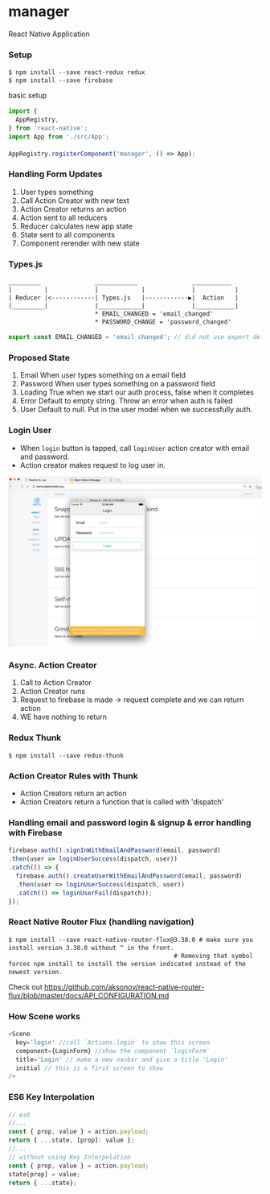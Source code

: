 # manager
React Native Application

### Setup
```
$ npm install --save react-redux redux
$ npm install --save firebase
```

basic setup
```js
import {
  AppRegistry,
} from 'react-native';
import App from './src/App';

AppRegistry.registerComponent('manager', () => App);
```

### Handling Form Updates
1. User types something
2. Call Action Creator with new text
3. Action Creator returns an action
4. Action sent to all reducers
5. Reducer calculates new app state
6. State sent to all components
7. Component rerender with new state

### Types.js
```
_________               ____________               ___________
|         |             |            |             |           |
| Reducer |<------------| Types.js   |------------▶|  Action   |
|_________|             |____________|             |___________|
                        * EMAIL_CHANGED = 'email_changed'
                        * PASSWORD_CHANGE = 'password_changed'
```

```js
export const EMAIL_CHANGED = 'email_changed'; // did not use export default because there are many other types that will be exported in a file.
```

### Proposed State
1. Email
When user types something on a email field
2. Password
When user types something on a password field
3. Loading
True when we start our auth process, false when it completes
4. Error
Default to empty string. Throw an error when auth is failed
5. User
Default to null. Put in the user model when we successfully auth.

### Login User
* When `login` button is tapped, call `loginUser` action creator with email and password.
* Action creator makes request to log user in.

![alt text](demo/loginform.png "login form")

### Async. Action Creator
1. Call to Action Creator
2. Action Creator runs
3. Request to firebase is made -> request complete and we can return action
4. WE have nothing to return  

### Redux Thunk
```
$ npm install --save redux-thunk
```

### Action Creator Rules with Thunk
* Action Creators return an action
* Action Creators return a function that is called with 'dispatch'

### Handling email and password login & signup & error handling with Firebase
```js
firebase.auth().signInWithEmailAndPassword(email, password)
.then(user => loginUserSuccess(dispatch, user))
.catch(() => {
  firebase.auth().createUserWithEmailAndPassword(email, password)
  .then(user => loginUserSuccess(dispatch, user))
  .catch(() => loginUserFail(dispatch));
});
```

### React Native Router Flux (handling navigation)
```
$ npm install --save react-native-router-flux@3.38.0 # make sure you install version 3.38.0 without ^ in the front.
                                              # Removing that symbol forces npm install to install the version indicated instead of the newest version.

```

Check out https://github.com/aksonov/react-native-router-flux/blob/master/docs/API_CONFIGURATION.md

### How Scene works
```js
<Scene
  key='login' //call `Actions.login` to show this screen
  component={LoginForm} //show the component `loginForm`
  title='Login' // make a new navbar and give a title 'Login'
  initial // this is a first screen to show
/>
```
### ES6 Key Interpolation
```js
// es6
//...
const { prop, value } = action.payload;
return { ...state, [prop]: value };
//...
// without using Key Interpolation
const { prop, value } = action.payload;
state[prop] = value;
return { ...state};
```

